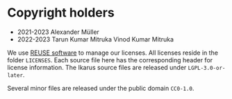 
# Copyright holders

- 2021-2023 Alexander Müller
- 2022-2023 Tarun Kumar Mitruka Vinod Kumar Mitruka

We use [REUSE software](https://reuse.software/) to manage our licenses.
All licenses reside in the folder `LICENSES`.
Each source file here has the corresponding header for license information.
The Ikarus source files are released under `LGPL-3.0-or-later`.

Several minor files are released under the public domain `CC0-1.0`.
